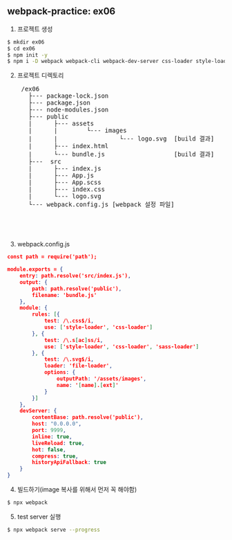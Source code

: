 ## webpack-practice: ex06
1. 프로젝트 생성
```bash
$ mkdir ex06
$ cd ex06
$ npm init -y
$ npm i -D webpack webpack-cli webpack-dev-server css-loader style-loader sass-loader node-sass image-loader
```
2. 프로젝트 디렉토리
    <pre>
    /ex06
      ├--- package-lock.json
      ├--- package.json
      ├--- node-modules.json
      ├--- public
      |      ├--- assets
      |      |        └--- images
      |      |                 └--- logo.svg  [build 결과]
      |      ├--- index.html  
      |      └--- bundle.js                   [build 결과]
      ├---  src
      |      ├--- index.js
      |      ├--- App.js
      |      ├--- App.scss
      |      ├--- index.css
      |      └--- logo.svg
      └--- webpack.config.js [webpack 설정 파일]
    <pre>

3. webpack.config.js
```json
const path = require('path');

module.exports = {
    entry: path.resolve('src/index.js'),
    output: {
        path: path.resolve('public'),
        filename: 'bundle.js'
    },
    module: {
        rules: [{
            test: /\.css$/i,
            use: ['style-loader', 'css-loader']
        }, {
            test: /\.s[ac]ss/i,
            use: ['style-loader', 'css-loader', 'sass-loader']
        }, {
            test: /\.svg$/i,
            loader: 'file-loader',
            options: {
                outputPath: '/assets/images',
                name: '[name].[ext]'
            }
        }]
    },
    devServer: {
        contentBase: path.resolve('public'),
        host: "0.0.0.0",
        port: 9999,
        inline: true,
        liveReload: true,
        hot: false,
        compress: true,
        historyApiFallback: true
    }
}
```

4. 빌드하기(image 복사를 위해서 먼저 꼭 해야함)
```bash
$ npx webpack 
```

5. test server 실행
```bash
$ npx webpack serve --progress
```



